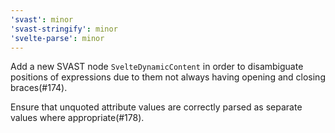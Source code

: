 ```yaml
---
'svast': minor
'svast-stringify': minor
'svelte-parse': minor
---
```


Add a new SVAST node `SvelteDynamicContent` in order to disambiguate positions of expressions due to them not always having opening and closing braces(#174).

Ensure that unquoted attribute values are correctly parsed as separate values where appropriate(#178).
